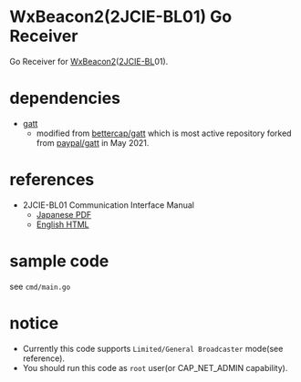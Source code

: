 # WxBeacon2(2JCIE-BL01) Go Receiver

Go Receiver for [WxBeacon2](https://weathernews.jp/smart/wxbeacon2/)([2JCIE-BL](https://www.omron.co.jp/ecb/product-detail?partNumber=2JCIE-BL)01).

# dependencies

- [gatt](https://github.com/walkure/gatt)
  - modified from [bettercap/gatt](https://github.com/bettercap/gatt) which is most active repository forked from [paypal/gatt](https://github.com/paypal/gatt) in May 2021.


# references

 - 2JCIE-BL01 Communication Interface Manual 
   - [Japanese PDF](https://omronfs.omron.com/ja_JP/ecb/products/pdf/CDSC-015.pdf)
   - [English HTML](https://omronmicrodevices.github.io/products/2jcie-bl01/communication_if_manual.html)

# sample code

see `cmd/main.go`

# notice
 - Currently this code supports `Limited/General Broadcaster` mode(see reference).
 - You should run this code as `root` user(or CAP_NET_ADMIN capability).
